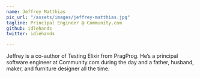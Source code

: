```yaml
---
name: Jeffrey Matthias
pic_url: "/assets/images/jeffrey-matthias.jpg"
tagline: Principal Engineer @ Community.com
github: idlehands
twitter: idlehands

---
```

Jeffrey is a co-author of Testing Elixir from PragProg. He’s a principal software engineer at Community.com during the day and a father, husband, maker, and furniture designer all the time.